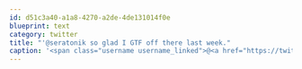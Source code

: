 ```yaml
---
id: d51c3a40-a1a8-4270-a2de-4de131014f0e
blueprint: text
category: twitter
title: "'@seratonik so glad I GTF off there last week."
caption: '<span class="username username_linked">@<a href="https://twitter.com/seratonik" title="Brent Luehr">seratonik</a></span> so glad I GTF off there last week.'
---
```

